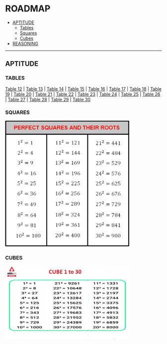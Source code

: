 # ROADMAP
* [APTITUDE](#aptitude)
  * [Tables](#tables)
  * [Squares](#squares)
  * [Cubes](#cubes)
* [REASONING](#time--space-complexity)

---
## APTITUDE

### TABLES

[Table 12](https://drive.google.com/file/d/1-FpW1fe-0ecqcmc6F-e75EqkBxKtwly6/view?usp=share_link) | [Table 13](https://drive.google.com/file/d/1iIukiU1YGQ455cArVUY89n8v4Pm5j6PF/view?usp=share_link) | [Table 14](https://drive.google.com/file/d/1mOWmUEwKoxxBbGQYBowYjpmgQVWpGd2W/view?usp=share_link) | [Table 15](https://drive.google.com/file/d/1bVv2XPHo3jvN9i__N5BqQy6yYg1KjhKe/view?usp=share_link) | [Table 16](https://drive.google.com/file/d/1F8YU8QxTG5BftTZI8QnirfeH909c_pPh/view?usp=share_link) | [Table 17](https://drive.google.com/file/d/1dsJmsgWnLz-6nJyT0gy50AQBGkucEtt8/view?usp=share_link) | [Table 18](https://drive.google.com/file/d/1DNKqBVTIfZDLx_iEevn0LMuTQo3yuehX/view?usp=share_link) | [Table 19](https://drive.google.com/file/d/1e297nRrFlzV1M-qdm7Q3B_Gzo-jcw-8J/view?usp=share_link) | [Table 20](https://drive.google.com/file/d/1tD35od8SWAB9hmznNW3i6DNbwfLFu-in/view?usp=share_link) | [Table 21](https://drive.google.com/file/d/1qElg2hmxyu721stLoLRrTsTMMOQHTB3k/view?usp=share_link) | [Table 22](https://drive.google.com/file/d/1-0anCnhK2AKg6YunDCNxFFNXKbnMSRbp/view?usp=share_link) | [Table 23](https://drive.google.com/file/d/1QSmVE2lDhH2-wijUpeqnPvqWNpbSBhxg/view?usp=share_link) | [Table 24](https://drive.google.com/file/d/1wDQL2bgtjjQrCF0aBMiOg9kFfk8a_2Q9/view?usp=share_link) | [Table 25](https://drive.google.com/file/d/1mqGln0NSiMNsOFQHc435f3LOd8E6PFAC/view?usp=share_link) | [Table 26](https://drive.google.com/file/d/1AiXz8z35t8zyu4sGshruXyPqwWHp6b4D/view?usp=share_link) | [Table 27](https://drive.google.com/file/d/1bBKuVnYoEmKgRUx4e2UQtEWdf3hUpICn/view?usp=share_link) | [Table 28](https://drive.google.com/file/d/1PTi3CczxJTZqkg1WIX8gnmbA9hZzFRTP/view?usp=share_link) | [Table 29](https://drive.google.com/file/d/1J7PLg248sXFBIdk7ZdnzZwjezSwh1SNA/view?usp=share_link) | [Table 30](https://drive.google.com/file/d/1OOuQOQ787pDobTcP5BP7UzjhFgv9_LIi/view?usp=share_link)

### SQUARES

<img src="https://github.com/shauryatalkss/sbipo/blob/main/SQUARE.png" width="400"/>

### CUBES

<img src="https://github.com/shauryatalkss/sbipo/blob/main/cubes.jpg" width="400"/>


